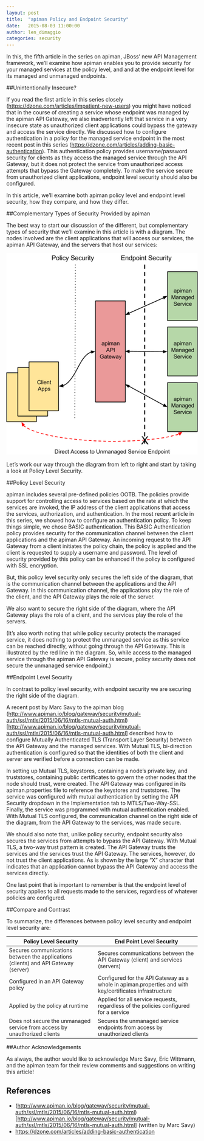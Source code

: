 ```yaml
---
layout: post
title:  "apiman Policy and Endpoint Security"
date:   2015-08-03 11:00:00
author: len_dimaggio
categories: security
---
```


In this, the fifth article in the series on apiman, JBoss’ new API Management framework, we’ll examine how apiman enables you to provide security for your managed services at the policy level, and and at the endpoint level for its managed and unmanaged endpoints. 

<!--more-->

##Unintentionally Insecure?

If you read the first article in this series closely (https://dzone.com/articles/impatient-new-users) you might have noticed that in the course of creating a service whose endpoint was managed by the apiman API Gateway, we also inadvertently left that service in a very insecure state as unauthorized client applications could bypass the gateway and access the service directly.  We discussed how to configure authentication in a policy for the managed service endpoint in the most recent post in this series (https://dzone.com/articles/adding-basic-authentication). This authentication policy provides username/password security for clients as they access the managed service through the API Gateway, but it does not protect the service from unauthorized access attempts that bypass the Gateway completely. To make the service secure from unauthorized client applications, endpoint level security should also be configured.

In this article, we’ll examine both apiman policy level and endpoint level security, how they compare, and how they differ. 

##Complementary Types of Security Provided by apiman

The best way to start our discussion of the different, but complementary types of security that we’ll examine in this article is with a diagram. The nodes involved are the client applications that will access our services, the apiman API Gateway, and the servers that host our services:

![apiman logo](/blog/images/2015-08-03/apiman_security.png)
 
 Let’s work our way through the diagram from left to right and start by taking a look at Policy Level Security.

##Policy Level Security

apiman includes several pre-defined policies OOTB. The policies provide support for controlling access to services based on the rate at which the services are invoked, the IP address of the client applications that access the services, authorization, and authentication. In the most recent article in this series, we showed how to configure an authentication policy. To keep things simple, we chose BASIC authentication. This BASIC Authentication policy provides security for the communication channel between the client applications and the apiman API Gateway. An incoming request to the API Gateway from a client initiates the policy chain, the policy is applied and the client is requested to supply a username and password.  The level of security provided by this policy can be enhanced if the policy is configured with SSL encryption.

But, this policy level security only secures the left side of the diagram, that is the communication channel between the applications and the API Gateway. In this communication channel, the applications play the role of the client, and the API Gateway plays the role of the server.

We also want to secure the right side of the diagram, where the API Gateway plays the role of a client, and the services play the role of the servers. 

(It’s also worth noting that while policy security protects the managed service, it does nothing to protect the unmanaged service as this service can be reached directly, without going through the API Gateway. This is illustrated by the red line in the diagram. So, while access to the managed service through the apiman API Gateway is secure, policy security does not secure the unmanaged service endpoint.)

##Endpoint Level Security

In contrast to policy level security, with endpoint security we are securing the right side of the diagram. 

 A recent post by Marc Savy to the apiman blog (http://www.apiman.io/blog/gateway/security/mutual-auth/ssl/mtls/2015/06/16/mtls-mutual-auth.html)[http://www.apiman.io/blog/gateway/security/mutual-auth/ssl/mtls/2015/06/16/mtls-mutual-auth.html] described how to configure Mutually Authenticated TLS (Transport Layer Security) between the API Gateway and the managed services. With Mutual TLS, bi-direction authentication is configured so that the identities of both the client and server are verified before a connection can be made.

In setting up Mutual TLS, keystores, containing a node’s private key, and truststores, containing public certificates to govern the other nodes that the node should trust, were created. The API Gateway was configured in its apiman.properties file to reference the keystores and truststores.  The service was configured with mutual authentication by setting the API Security dropdown in the Implementation tab to MTLS/Two-Way-SSL. Finally, the service was programmed with mutual authentication enabled. With Mutual TLS configured, the communication channel on the right side of the diagram, from the API Gateway to the services, was made secure. 

We should also note that, unlike policy security, endpoint security also secures the services from attempts to bypass the API Gateway. With Mutual TLS, a two-way trust pattern is created. The API Gateway trusts the services and the services trust the API Gateway. The services, however, do not trust the client applications. As is shown by the large “X” character that indicates that an application cannot bypass the API Gateway and access the services directly.

One last point that is important to remember is that the endpoint level of security applies to all requests made to the services, regardless of whatever policies are configured. 

##Compare and Contrast

To summarize, the differences between policy level security and endpoint level security are:

| Policy Level Security        | End Point Level Security     |
| ------------------------     | ------------------------     | 
| Secures communications between the applications (clients) and API Gateway (server) | Secures communications between the API Gateway (client) and services (servers) |
| Configured in an API Gateway policy | Configured for the API Gateway as a whole in apiman.properties and with key/certificates infrastructure |
| Applied by the policy at runtime | Applied for all service requests, regardless of the policies configured for a service |
| Does not secure the unmanaged service from access by unauthorized clients | Secures the unmanaged service endpoints from access by unauthorized clients |


##Author Acknowledgements

 As always, the author would like to acknowledge Marc Savy, Eric Wittmann, and the apiman team for their review comments and suggestions on writing this article!

## References
* (http://www.apiman.io/blog/gateway/security/mutual-auth/ssl/mtls/2015/06/16/mtls-mutual-auth.html)[http://www.apiman.io/blog/gateway/security/mutual-auth/ssl/mtls/2015/06/16/mtls-mutual-auth.html] (written by Marc Savy)
* https://dzone.com/articles/adding-basic-authentication



